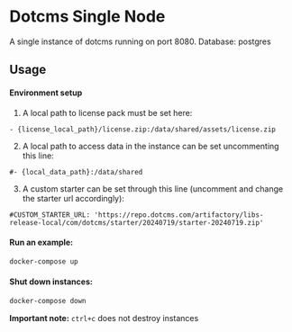 # Dotcms Single Node

A single instance of dotcms running on port 8080. Database: postgres

## Usage

#### Environment setup


1) A local path to license pack must be set here:

```
- {license_local_path}/license.zip:/data/shared/assets/license.zip
```

2) A local path to access data in the instance can be set uncommenting this line: 

```
#- {local_data_path}:/data/shared
```

3) A custom starter can be set through this line (uncomment and change the starter url accordingly): 

```
#CUSTOM_STARTER_URL: 'https://repo.dotcms.com/artifactory/libs-release-local/com/dotcms/starter/20240719/starter-20240719.zip'
```

#### Run an example:

```bash
docker-compose up
```

#### Shut down instances:

```bash
docker-compose down
```

**Important note:** `ctrl+c` does not destroy instances
